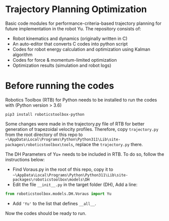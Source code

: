 # Trajectory Planning Optimization
Basic code modules for performance-criteria-based trajectory planning for future implementation in the robot Yu. The repository consists of:

* Robot kinematics and dynamics (originally written in C)
* An auto-editor that converts C codes into python script
* Codes for robot energy calculation and optimization using Kalman algorithm
* Codes for force & momentum-limited optimization
* Optimization results (simulation and robot logs)

# Before running the codes
Robotics Toolbox (RTB) for Python needs to be installed to run the codes with (Python version > 3.6)

```shell script
pip3 install roboticstoolbox-python
```

Some changes were made in the trajectory.py file of RTB for better generation of trapezoidal velocity profiles. Therefore, copy `trajectory.py` from the root directory of this repo to `~\AppData\Local\Programs\Python\Python311\Lib\site-packages\roboticstoolbox\tools`, replace the `trajectory.py` there.

The DH Parameters of Yu+ needs to be included in RTB. To do so, follow the instructions below:

* Find Voraus.py in the root of this repo, copy it to `~\AppData\Local\Programs\Python\Python311\Lib\site-packages\roboticstoolbox\models\DH`
* Edit the file `__init__.py` in the target folder (DH), Add a line:

```python
from roboticstoolbox.models.DH.Voraus import Yu
```

* Add `'Yu'` to the list that defines `__all__`.

Now the codes should be ready to run.